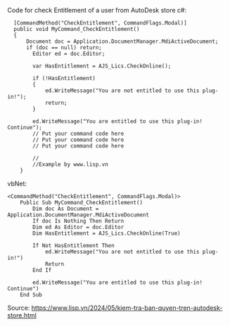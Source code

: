 Code for check Entitlement of a user from AutoDesk store
c#:

      [CommandMethod("CheckEntitlement", CommandFlags.Modal)]
      public void MyCommand_CheckEntitlement()
      {
          Document doc = Application.DocumentManager.MdiActiveDocument;            
          if (doc == null) return;
			Editor ed = doc.Editor;
			
			var HasEntitlement = AJS_Lics.CheckOnline();
   
			if (!HasEntitlement)
			{
				ed.WriteMessage("You are not entitled to use this plug-in!");
				return;
			}
			
			ed.WriteMessage("You are entitled to use this plug-in! Continue");
			// Put your command code here
			// Put your command code here
			// Put your command code here
			
			//
            //Example by www.lisp.vn
        }

 vbNet:

 	<CommandMethod("CheckEntitlement", CommandFlags.Modal)>
        Public Sub MyCommand_CheckEntitlement()
            Dim doc As Document = Application.DocumentManager.MdiActiveDocument
            If doc Is Nothing Then Return
            Dim ed As Editor = doc.Editor
            Dim HasEntitlement = AJS_Lics.CheckOnline(True)

            If Not HasEntitlement Then
                ed.WriteMessage("You are not entitled to use this plug-in!")
                Return
            End If

            ed.WriteMessage("You are entitled to use this plug-in! Continue")
        End Sub

Source: https://www.lisp.vn/2024/05/kiem-tra-ban-quyen-tren-autodesk-store.html
